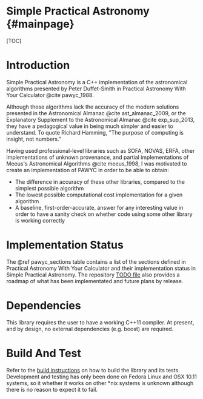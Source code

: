 # Simple Practical Astronomy {#mainpage}

[TOC]

# Introduction

Simple Practical Astronomy is a C++ implementation of the astronomical 
algorithms presented by Peter Duffet-Smith in Practical Astronomy With
Your Calculator @cite pawyc_1988.

Although those algorithms lack the accuracy of the modern solutions presented in the
Astronomical Almanac @cite ast_almanac_2009, 
or the Explanatory Supplement to the Astronomical Almanac @cite exp_sup_2013,
they have a pedagogical value in being much simpler and easier to understand. 
To quote Richard Hamming, "The purpose of computing is insight, not numbers."

Having used professional-level libraries such as SOFA, NOVAS, ERFA, other 
implementations of unknown provenance, and partial implementations of
 Meeus's Astronomical Algorithms @cite meeus_1998, I was motivated to create an
implementation of PAWYC in order to be able to obtain:
- The difference in accuracy of these other libraries, compared to the simplest possible algorithm
- The lowest possible computational cost implementation for a given algorithm
- A baseline, first-order-accurate, answer for any interesting value in order
  to have a sanity check on whether code using some other library is working correctly

# Implementation Status

The @ref pawyc_sections table contains a list of the sections defined
in Practical Astronomy With Your Calculator and their implementation 
status in Simple Practical Astronomy. The repository [TODO file](TODO.md)
also provides a roadmap of what has been implementated and future
plans by release.

# Dependencies

This library requires the user to have a working C++11 compiler. At present,
and by design, no external dependencies (e.g. boost) are required.

# Build And Test

Refer to the [build instructions](./build/BUILD.md) on how to build the 
library and its tests. Development and testing has only been done on 
Fedora Linux and OSX 10.11 systems, so it whether it works on other *nix 
systems is unknown although there is no reason to expect it to fail.
